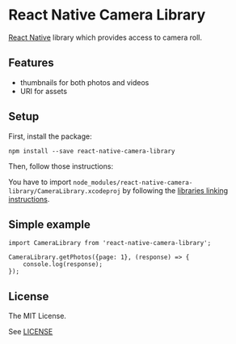 # React Native Camera Library

[React Native](https://facebook.github.io/react-native/) library which provides access to camera roll.

## Features
* thumbnails for both photos and videos
* URI for assets

## Setup
First, install the package:
```
npm install --save react-native-camera-library
```

Then, follow those instructions:

You have to import `node_modules/react-native-camera-library/CameraLibrary.xcodeproj`
by following the [libraries linking instructions](https://facebook.github.io/react-native/docs/linking-libraries-ios.html#here-the-few-steps-to-link-your-libraries-that-contain-native-code).

## Simple example
```
import CameraLibrary from 'react-native-camera-library';

CameraLibrary.getPhotos({page: 1}, (response) => {
    console.log(response);
});
```

## License

The MIT License.

See [LICENSE](LICENSE)
